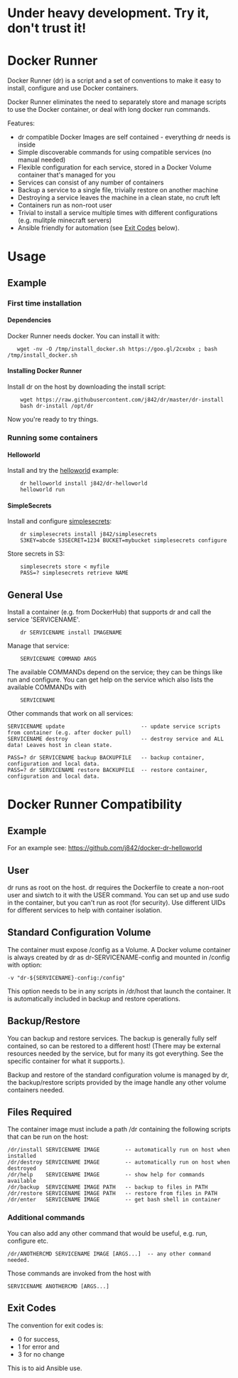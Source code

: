 # Under heavy development. Try it, don't trust it!

# Docker Runner

Docker Runner (dr) is a script and a set of conventions to make it easy to install, 
configure and use Docker containers. 

Docker Runner eliminates the need to separately store and manage scripts to use the Docker container, 
or deal with long docker run commands.

Features:
* dr compatible Docker Images are self contained - everything dr needs is inside
* Simple discoverable commands for using compatible services (no manual needed)
* Flexible configuration for each service, stored in a Docker Volume container that's managed for you
* Services can consist of any number of containers
* Backup a service to a single file, trivially restore on another machine
* Destroying a service leaves the machine in a clean state, no cruft left
* Containers run as non-root user
* Trivial to install a service multiple times with different configurations (e.g. mulitple minecraft servers)
* Ansible friendly for automation (see [Exit Codes](https://github.com/j842/dr#exit-codes) below).

# Usage

## Example

### First time installation

#### Dependencies

Docker Runner needs docker. You can install it with:
```
   wget -nv -O /tmp/install_docker.sh https://goo.gl/2cxobx ; bash /tmp/install_docker.sh
```
#### Installing Docker Runner

Install dr on the host by downloading the install script:
```
    wget https://raw.githubusercontent.com/j842/dr/master/dr-install
    bash dr-install /opt/dr
```
Now you're ready to try things.

### Running some containers

#### Helloworld

Install and try the [helloworld](https://github.com/j842/docker-dr-helloworld) example:
```
    dr helloworld install j842/dr-helloworld
    helloworld run
```

#### SimpleSecrets

Install and configure [simplesecrets](https://github.com/j842/docker-simplesecrets):
```
    dr simplesecrets install j842/simplesecrets
    S3KEY=abcde S3SECRET=1234 BUCKET=mybucket simplesecrets configure
```
    
Store secrets in S3:
```
    simplesecrets store < myfile
    PASS=? simplesecrets retrieve NAME
```

## General Use

Install a container (e.g. from DockerHub) that supports dr and call the service 'SERVICENAME'.
```
    dr SERVICENAME install IMAGENAME 
```

Manage that service:
```
    SERVICENAME COMMAND ARGS
```
The available COMMANDs depend on the service; they can be things like run and configure. You can get help on the service
which also lists the available COMMANDs with
```
    SERVICENAME
```

Other commands that work on all services:
```
SERVICENAME update                        -- update service scripts from container (e.g. after docker pull)
SERVICENAME destroy                       -- destroy service and ALL data! Leaves host in clean state.

PASS=? dr SERVICENAME backup BACKUPFILE   -- backup container, configuration and local data.
PASS=? dr SERVICENAME restore BACKUPFILE  -- restore container, configuration and local data.
```
   

# Docker Runner Compatibility

## Example

For an example see: https://github.com/j842/docker-dr-helloworld

## User

dr runs as root on the host.
dr requires the Dockerfile to create a non-root user and siwtch to it with the USER command. You
can set up and use sudo in the container, but you can't run as root (for security). Use different UIDs for
different services to help with container isolation.

## Standard Configuration Volume

The container must expose /config as a Volume. A Docker volume container is always created by dr as
dr-SERVICENAME-config and mounted in /config with option:
```
-v "dr-${SERVICENAME}-config:/config" 
```
This option needs to be in any scripts in /dr/host that launch the container. It is automatically
included in backup and restore operations.

## Backup/Restore 
You can backup and restore services. The backup is generally fully self contained, so can be restored to a different host!
(There may be external resources needed by the service, but for many its got everything. See the specific container for what it supports.).

Backup and restore of the standard configuration volume is managed by dr, the backup/restore scripts provided by the image
handle any other volume containers needed.

## Files Required

The container image must include a path /dr containing the following scripts that can be run on the host:
```
/dr/install SERVICENAME IMAGE        -- automatically run on host when installed
/dr/destroy SERVICENAME IMAGE        -- automatically run on host when destroyed
/dr/help    SERVICENAME IMAGE        -- show help for commands available
/dr/backup  SERVICENAME IMAGE PATH   -- backup to files in PATH
/dr/restore SERVICENAME IMAGE PATH   -- restore from files in PATH
/dr/enter   SERVICENAME IMAGE        -- get bash shell in container
```

### Additional commands

You can also add any other command that would be useful, e.g. run, configure etc.
```
/dr/ANOTHERCMD SERVICENAME IMAGE [ARGS...]  -- any other command needed.
```

Those commands are invoked from the host with
```
SERVICENAME ANOTHERCMD [ARGS...]
```

## Exit Codes

The convention for exit codes is:
* 0 for success,
* 1 for error and 
* 3 for no change 

This is to aid Ansible use.
